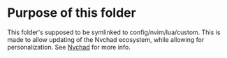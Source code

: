 # Purpose of this folder

This folder's supposed to be symlinked to config/nvim/lua/custom.
This is made to allow updating of the Nvchad ecosystem, while allowing for personalization. See [Nvchad](https://nvchad.github.io/) for more info.
